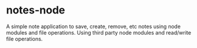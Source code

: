 # notes-node
A simple note application to save, create, remove, etc notes using node modules and file operations.
Using third party node modules and read/write file operations.

